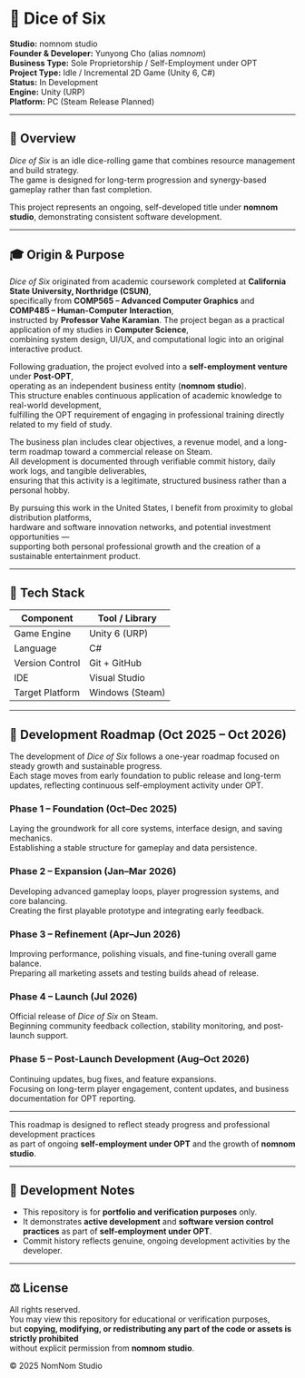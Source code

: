 # 🎲 Dice of Six

**Studio:** nomnom studio  
**Founder & Developer:** Yunyong Cho (alias *nomnom*)  
**Business Type:** Sole Proprietorship / Self-Employment under OPT  
**Project Type:** Idle / Incremental 2D Game (Unity 6, C#)  
**Status:** In Development  
**Engine:** Unity (URP)  
**Platform:** PC (Steam Release Planned)

---

## 🌱 Overview

*Dice of Six* is an idle dice-rolling game that combines resource management and build strategy.  
The game is designed for long-term progression and synergy-based gameplay rather than fast completion.

This project represents an ongoing, self-developed title under **nomnom studio**, demonstrating consistent software development.

---

## 🎓 Origin & Purpose

*Dice of Six* originated from academic coursework completed at **California State University, Northridge (CSUN)**,  
specifically from **COMP565 – Advanced Computer Graphics** and **COMP485 – Human-Computer Interaction**,  
instructed by **Professor Vahe Karamian**. The project began as a practical application of my studies in **Computer Science**,  
combining system design, UI/UX, and computational logic into an original interactive product.

Following graduation, the project evolved into a **self-employment venture** under **Post-OPT**,  
operating as an independent business entity (**nomnom studio**).  
This structure enables continuous application of academic knowledge to real-world development,  
fulfilling the OPT requirement of engaging in professional training directly related to my field of study.

The business plan includes clear objectives, a revenue model, and a long-term roadmap toward a commercial release on Steam.  
All development is documented through verifiable commit history, daily work logs, and tangible deliverables,  
ensuring that this activity is a legitimate, structured business rather than a personal hobby.

By pursuing this work in the United States, I benefit from proximity to global distribution platforms,  
hardware and software innovation networks, and potential investment opportunities —  
supporting both personal professional growth and the creation of a sustainable entertainment product.

---

## 🧰 Tech Stack

| Component | Tool / Library |
|------------|----------------|
| Game Engine | Unity 6 (URP) |
| Language | C# |
| Version Control | Git + GitHub |
| IDE | Visual Studio |
| Target Platform | Windows (Steam) |

---

## 📅 Development Roadmap (Oct 2025 – Oct 2026)

The development of *Dice of Six* follows a one-year roadmap focused on steady growth and sustainable progress.  
Each stage moves from early foundation to public release and long-term updates, reflecting continuous self-employment activity under OPT.

### **Phase 1 – Foundation (Oct–Dec 2025)**
Laying the groundwork for all core systems, interface design, and saving mechanics.  
Establishing a stable structure for gameplay and data persistence.

### **Phase 2 – Expansion (Jan–Mar 2026)**
Developing advanced gameplay loops, player progression systems, and core balancing.  
Creating the first playable prototype and integrating early feedback.

### **Phase 3 – Refinement (Apr–Jun 2026)**
Improving performance, polishing visuals, and fine-tuning overall game balance.  
Preparing all marketing assets and testing builds ahead of release.

### **Phase 4 – Launch (Jul 2026)**
Official release of *Dice of Six* on Steam.  
Beginning community feedback collection, stability monitoring, and post-launch support.

### **Phase 5 – Post-Launch Development (Aug–Oct 2026)**
Continuing updates, bug fixes, and feature expansions.  
Focusing on long-term player engagement, content updates, and business documentation for OPT reporting.

---

This roadmap is designed to reflect steady progress and professional development practices  
as part of ongoing **self-employment under OPT** and the growth of **nomnom studio**.

---

## 🧾 Development Notes

- This repository is for **portfolio and verification purposes** only.  
- It demonstrates **active development** and **software version control practices** as part of **self-employment under OPT**.  
- Commit history reflects genuine, ongoing development activities by the developer.

---

## ⚖️ License

All rights reserved.  
You may view this repository for educational or verification purposes,  
but **copying, modifying, or redistributing any part of the code or assets is strictly prohibited**  
without explicit permission from **nomnom studio**.

© 2025 NomNom Studio
